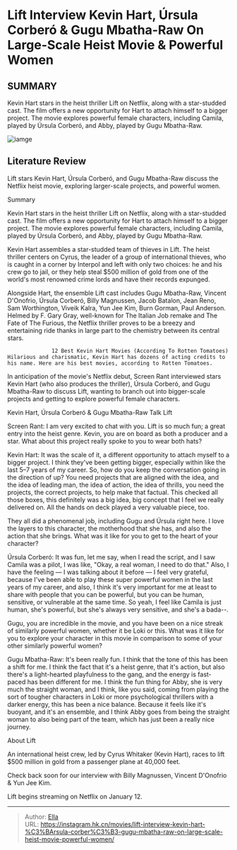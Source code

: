 # Lift Interview Kevin Hart, Úrsula Corberó &amp; Gugu Mbatha-Raw On Large-Scale Heist Movie &amp; Powerful Women


## SUMMARY 



  Kevin Hart stars in the heist thriller Lift on Netflix, along with a star-studded cast.   The film offers a new opportunity for Hart to attach himself to a bigger project.   The movie explores powerful female characters, including Camila, played by Úrsula Corberó, and Abby, played by Gugu Mbatha-Raw.  

![iamge]()

## Literature Review

Lift stars Kevin Hart, Úrsula Corberó, and Gugu Mbatha-Raw discuss the Netflix heist movie, exploring larger-scale projects, and powerful women.


Summary

  Kevin Hart stars in the heist thriller Lift on Netflix, along with a star-studded cast.   The film offers a new opportunity for Hart to attach himself to a bigger project.   The movie explores powerful female characters, including Camila, played by Úrsula Corberó, and Abby, played by Gugu Mbatha-Raw.  





Kevin Hart assembles a star-studded team of thieves in Lift. The heist thriller centers on Cyrus, the leader of a group of international thieves, who is caught in a corner by Interpol and left with only two choices: he and his crew go to jail, or they help steal $500 million of gold from one of the world&#39;s most renowned crime lords and have their records expunged.




Alongside Hart, the ensemble Lift cast includes Gugu Mbatha-Raw, Vincent D&#39;Onofrio, Úrsula Corberó, Billy Magnussen, Jacob Batalon, Jean Reno, Sam Worthington, Viveik Kalra, Yun Jee Kim, Burn Gorman, Paul Anderson. Helmed by F. Gary Gray, well-known for The Italian Job remake and The Fate of The Furious, the Netflix thriller proves to be a breezy and entertaining ride thanks in large part to the chemistry between its central stars.

                  12 Best Kevin Hart Movies (According To Rotten Tomatoes)   Hilarious and charismatic, Kevin Hart has dozens of acting credits to his name. Here are his best movies, according to Rotten Tomatoes.   

In anticipation of the movie&#39;s Netflix debut, Screen Rant interviewed stars Kevin Hart (who also produces the thriller), Úrsula Corberó, and Gugu Mbatha-Raw to discuss Lift, wanting to branch out into bigger-scale projects and getting to explore powerful female characters.


 Kevin Hart, Úrsula Corberó &amp; Gugu Mbatha-Raw Talk Lift 
          




Screen Rant: I am very excited to chat with you. Lift is so much fun; a great entry into the heist genre. Kevin, you are on board as both a producer and a star. What about this project really spoke to you to wear both hats?


Kevin Hart: It was the scale of it, a different opportunity to attach myself to a bigger project. I think they&#39;ve been getting bigger, especially within like the last 5–7 years of my career. So, how do you keep the conversation going in the direction of up? You need projects that are aligned with the idea, and the idea of leading man, the idea of action, the idea of thrills, you need the projects, the correct projects, to help make that factual. This checked all those boxes, this definitely was a big idea, big concept that I feel we really delivered on. All the hands on deck played a very valuable piece, too.


They all did a phenomenal job, including Gugu and Úrsula right here. I love the layers to this character, the motherhood that she has, and also the action that she brings. What was it like for you to get to the heart of your character?





Úrsula Corberó: It was fun, let me say, when I read the script, and I saw Camila was a pilot, I was like, &#34;Okay, a real woman, I need to do that.&#34; Also, I have the feeling — I was talking about it before — I feel very grateful, because I&#39;ve been able to play these super powerful women in the last years of my career, and also, I think it&#39;s very important for me at least to share with people that you can be powerful, but you can be human, sensitive, or vulnerable at the same time. So yeah, I feel like Camila is just human, she&#39;s powerful, but she&#39;s always very sensitive, and she&#39;s a bada--.


          

Gugu, you are incredible in the movie, and you have been on a nice streak of similarly powerful women, whether it be Loki or this. What was it like for you to explore your character in this movie in comparison to some of your other similarly powerful women?





Gugu Mbatha-Raw: It&#39;s been really fun. I think that the tone of this has been a shift for me. I think the fact that it&#39;s a heist genre, that it&#39;s action, but also there&#39;s a light-hearted playfulness to the gang, and the energy is fast-paced has been different for me. I think the fun thing for Abby, she is very much the straight woman, and I think, like you said, coming from playing the sort of tougher characters in Loki or more psychological thrillers with a darker energy, this has been a nice balance. Because it feels like it&#39;s buoyant, and it&#39;s an ensemble, and I think Abby goes from being the straight woman to also being part of the team, which has just been a really nice journey.




 About Lift 
         

An international heist crew, led by Cyrus Whitaker (Kevin Hart), races to lift $500 million in gold from a passenger plane at 40,000 feet.




Check back soon for our interview with Billy Magnussen, Vincent D&#39;Onofrio &amp; Yun Jee Kim.



Lift begins streaming on Netflix on January 12.






---

> Author: [Ella](https://instagram.hk.cn/)  
> URL: https://instagram.hk.cn/movies/lift-interview-kevin-hart-%C3%BArsula-corber%C3%B3-gugu-mbatha-raw-on-large-scale-heist-movie-powerful-women/  

